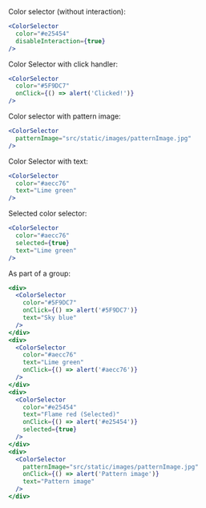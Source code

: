 Color selector (without interaction):

```jsx
<ColorSelector
  color="#e25454"
  disableInteraction={true}
/>
```

Color Selector with click handler:

```jsx
<ColorSelector
  color="#5F9DC7"
  onClick={() => alert('Clicked!')}
/>
```

Color selector with pattern image:

```jsx
<ColorSelector
  patternImage="src/static/images/patternImage.jpg"
/>
```

Color Selector with text:

```jsx
<ColorSelector
  color="#aecc76"
  text="Lime green"
/>
```

Selected color selector:

```jsx
<ColorSelector
  color="#aecc76"
  selected={true}
  text="Lime green"
/>
```

As part of a group:

```jsx
<div>
  <ColorSelector
    color="#5F9DC7"
    onClick={() => alert('#5F9DC7')}
    text="Sky blue"
  />
</div>
<div>
  <ColorSelector
    color="#aecc76"
    text="Lime green"
    onClick={() => alert('#aecc76')}
  />
</div>
<div>
  <ColorSelector
    color="#e25454"
    text="Flame red (Selected)"
    onClick={() => alert('#e25454')}
    selected={true}
  />
</div>
<div>
  <ColorSelector
    patternImage="src/static/images/patternImage.jpg"
    onClick={() => alert('Pattern image')}
    text="Pattern image"
  />
</div>

